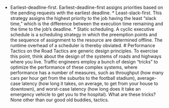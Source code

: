*  Earliest-deadline-first. Earliest-deadline-first assigns priorities based on the pending requests with the earliest deadline. *  Least-slack-first. This strategy assigns the highest priority to the job having the least “slack time,” which is the difference between the execution time remaining and the time to the job’s deadline. *  Static scheduling. A cyclic executive schedule is a scheduling strategy in which the preemption points and the sequence of assignment to the resource are determined offline. The runtime overhead of a scheduler is thereby obviated. # Performance Tactics on the Road Tactics are generic design principles. To exercise this point, think about the design of the systems of roads and highways where you live. Traffic engineers employ a bunch of design “tricks” to optimize the performance of these complex systems, where performance has a number of measures, such as throughput (how many cars per hour get from the suburbs to the football stadium), average-case latency (how long it takes, on average, to get from your house to downtown), and worst-case latency (how long does it take an emergency vehicle to get you to the hospital). What are these tricks? None other than our good old buddies, tactics.